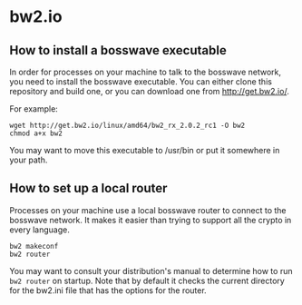 bw2.io
======

## How to install a bosswave executable

In order for processes on your machine to talk to the bosswave network, you need to install the bosswave executable. You can either clone this repository and build one, or you can download one from http://get.bw2.io/.

For example:
```
wget http://get.bw2.io/linux/amd64/bw2_rx_2.0.2_rc1 -O bw2
chmod a+x bw2
```

You may want to move this executable to /usr/bin or put it somewhere in your path.

## How to set up a local router

Processes on your machine use a local bosswave router to connect to the bosswave network. It makes it easier than trying to support all the crypto in every language.

```
bw2 makeconf
bw2 router
```

You may want to consult your distribution's manual to determine how to run `bw2 router` on startup. Note that by default it checks the current directory for the bw2.ini file that has the options for the router.

